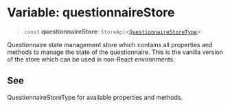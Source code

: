 # Variable: questionnaireStore

> `const` **questionnaireStore**: `StoreApi`\<[`QuestionnaireStoreType`](../interfaces/QuestionnaireStoreType.md)\>

Questionnaire state management store which contains all properties and methods to manage the state of the questionnaire.
This is the vanilla version of the store which can be used in non-React environments.

## See

QuestionnaireStoreType for available properties and methods.
